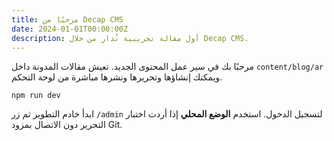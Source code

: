 ```yaml
---
title: مرحبًا من Decap CMS
date: 2024-01-01T00:00:00Z
description: أول مقالة تجريبية تُدار من خلال Decap CMS.
---
```


مرحبًا بك في سير عمل المحتوى الجديد. تعيش مقالات المدونة داخل `content/blog/ar` ويمكنك إنشاؤها وتحريرها ونشرها مباشرة من لوحة التحكم.

```
npm run dev
```

ابدأ خادم التطوير ثم زر `/admin` لتسجيل الدخول. استخدم **الوضع المحلي** إذا أردت اختبار التحرير دون الاتصال بمزود Git.
